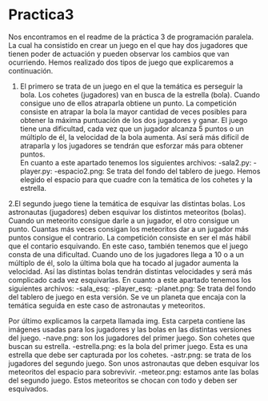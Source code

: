 # Practica3 
Nos encontramos en el readme de la práctica 3 de programación paralela. La cual ha consistido en crear un juego en el que hay dos jugadores que tienen poder de actuación 
y pueden observar los cambios que van ocurriendo. 
Hemos realizado dos tipos de juego que explicaremos a continuación. 
1. El primero se trata de un juego en el que la temática es perseguir la bola. Los cohetes (jugadores) van en busca de la estrella (bola). Cuando consigue uno de ellos atraparla obtiene un punto. La competición consiste en atrapar la bola la mayor cantidad de veces posibles para obtener la máxima puntuación de los dos jugadores y ganar. 
El juego tiene una dificultad, cada vez que un jugador alcanza 5 puntos o un múltiplo de él, la velocidad de la bola aumenta. Así será más difícil de atraparla y los 
jugadores se tendrán que esforzar más para obtener puntos.  
En cuanto a este apartado tenemos los siguientes archivos: 
  -sala2.py: 
  -player.py: 
  -espacio2.png: Se trata del fondo del tablero de juego. Hemos elegido el espacio para que cuadre con la temática de los cohetes y la estrella. 
  
2.El segundo juego tiene la temática de esquivar las distintas bolas. Los astronautas (jugadores) deben esquivar los distintos meteoritos (bolas). Cuando un meteorito 
consigue darle a un jugador, el otro consigue un punto. Cuantas más veces consigan los meteoritos dar a un jugador más puntos consigue el contrario. La competición consiste en ser el más hábil que el contario esquivando. 
En este caso, también tenemos que el juego consta de una dificultad. Cuando uno de los jugadores llega a 10 o a un múltiplo de él, solo la última bola que ha tocado al 
jugador aumenta la velocidad. Así las distintas bolas tendrán distintas velocidades y será más complicado cada vez esquivarlas. 
En cuanto a este apartado tenemos los siguientes archivos: 
-sala_esq: 
-player_esq: 
-planet.png: Se trata del fondo del tablero de juego en esta versión. Se ve un planeta que encaja con la temática seguida en este caso de astronautas y meteoritos.  

Por último explicamos la carpeta llamada img. Esta carpeta contiene las imágenes usadas para los jugadores y las bolas en las distintas versiones del juego. 
-nave.png: son los jugadores del primer juego. Son cohetes que buscan su estrella. 
-estrella.png: es la bola del primer juego. Esta es una estrella que debe ser capturada por los cohetes. 
-astr.png: se trata de los jugadores del segundo juego. Son unos astronautas que deben esquivar los meteoritos del espacio para sobrevivir. 
-meteor.png: estamos ante las bolas del segundo juego. Estos meteoritos se chocan con todo y deben ser esquivados. 
